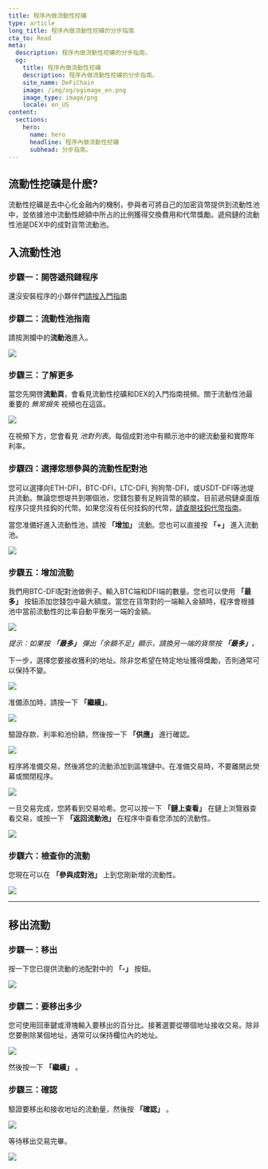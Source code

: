 ```yaml
---
title: 程序內做流動性挖礦
type: article
long_title: 程序內做流動性挖礦的分步指南
cta_to: Read
meta:
  description: 程序內做流動性挖礦的分步指南。
  og:
    title: 程序內做流動性挖礦
    description: 程序內做流動性挖礦的分步指南。
    site_name: DeFiChain
    image: /img/og/ogimage_en.png
    image_type: image/png
    locale: en_US
content:
  sections:
    hero:
      name: hero
      headline: 程序內做流動性挖礦
      subhead: 分步指南。
---
```


## 流動性挖礦是什麽?

流動性挖礦是去中心化金融內的機制，參與者可將自己的加密貨幣提供到流動性池中，並依據池中流動性總額中所占的比例獲得交換費用和代幣獎勵。遞飛鏈的流動性池是DEX中的成對貨幣流動池。

## 入流動性池

### 步驟一：開啓遞飛鏈程序

還沒安裝程序的小夥伴們[請按入門指南](https://defichain.com/learn/defi-app-how-to/?utm_source=defichain&utm_medium=dex-guide&utm_campaign=dex-launch)

### 步驟二：流動性池指南

請按測攔中的**流動池**進入。

<img src="/img/guides/liquidity-mining/go-to-liquidity.png" srcset="/img/guides/liquidity-mining/go-to-liquidity.png 1x, /img/guides/liquidity-mining/go-to-liquidity@2x.png 2x">

### 步驟三：了解更多

當您先開啓**流動頁**，會看見流動性挖礦和DEX的入門指南視頻。關于流動性池最重要的 _無常損失_ 視頻也在這區。

<img src="/img/guides/liquidity-mining/liquidity-welcome.png" srcset="/img/guides/liquidity-mining/liquidity-welcome.png 1x, /img/guides/liquidity-mining/liquidity-welcome@2x.png 2x">

在視頻下方，您會看見 _池對列表_。每個成對池中有顯示池中的總流動量和實際年利率。

### 步驟四：選擇您想參與的流動性配對池

您可以選擇向ETH-DFI，BTC-DFI，LTC-DFI, 狗狗幣-DFI，或USDT-DFI等池堤共流動。無論您想堤共到哪個池，您錢包要有足夠貨幣的額度。目前遞飛鏈桌面版程序只提共挂鈎的代幣。如果您沒有任何挂鈎的代幣，[請查閱挂鈎代幣指南](/learn/obtaining-wrapped-tokens)。

當您准備好進入流動性池，請按 **「增加」** 流動。您也可以直接按 **「+」** 進入流動池。

<img src="/img/guides/liquidity-mining/liquidity-add-buttons.png" srcset="/img/guides/liquidity-mining/liquidity-add-buttons.png 1x, /img/guides/liquidity-mining/liquidity-add-buttons@2x.png 2x">

### 步驟五：增加流動

我們用BTC-DFI配對池做例子。輸入BTC端和DFI端的數量。您也可以使用 **「最多」** 按鈕添加您錢包中最大額度。當您在貨幣對的一端輸入金額時，程序會根據池中當前流動性的比率自動平衡另一端的金額。

<img src="/img/guides/liquidity-mining/liquidity-adding.png" srcset="/img/guides/liquidity-mining/liquidity-adding.png 1x, /img/guides/liquidity-mining/liquidity-adding@2x.png 2x">

_提示：如果按 **「最多」** 彈出「余額不足」顯示，請換另一端的貨幣按 **「最多」**。_

下一步，選擇您要接收獲利的地址。除非您希望在特定地址獲得獎勵，否則通常可以保持不變。

<img src="/img/guides/liquidity-mining/liquidity-receive-at.png" srcset="/img/guides/liquidity-mining/liquidity-receive-at.png 1x, /img/guides/liquidity-mining/liquidity-receive-at@2x.png 2x">

准備添加時，請按一下 **「繼續」**。

<img src="/img/guides/liquidity-mining/liquidity-add-continue.png" srcset="/img/guides/liquidity-mining/liquidity-add-continue.png 1x, /img/guides/liquidity-mining/liquidity-add-continue@2x.png 2x">

驗證存款、利率和池份額，然後按一下 **「供應」** 進行確認。

<img src="/img/guides/liquidity-mining/liquidity-add-confirm.png" srcset="/img/guides/liquidity-mining/liquidity-add-confirm.png 1x, /img/guides/liquidity-mining/liquidity-add-confirm@2x.png 2x">

程序將准備交易，然後將您的流動添加到區塊鏈中。在准備交易時，不要離開此熒幕或關閉程序。

<img src="/img/guides/liquidity-mining/liquidity-loading.png" srcset="/img/guides/liquidity-mining/liquidity-loading.png 1x, /img/guides/liquidity-mining/liquidity-loading@2x.png 2x">

一旦交易完成，您將看到交易哈希。您可以按一下 **「鏈上查看」** 在鏈上浏覽器查看交易，或按一下 **「返回流動池」** 在程序中查看您添加的流動性。

<img src="/img/guides/liquidity-mining/liquidity-complete.png" srcset="/img/guides/liquidity-mining/liquidity-complete.png 1x, /img/guides/liquidity-mining/liquidity-complete@2x.png 2x">

### 步驟六：檢查你的流動

您現在可以在 **「參與成對池」** 上到您剛新增的流動性。

<img src="/img/guides/liquidity-mining/liquidity-mine.png" srcset="/img/guides/liquidity-mining/liquidity-mine.png 1x, /img/guides/liquidity-mining/liquidity-mine@2x.png 2x">

---

## 移出流動

### 步驟一：移出

按一下您已提供流動的池配對中的 **「-」** 按鈕。

<img src="/img/guides/liquidity-mining/liquidity-remove-button.png" srcset="/img/guides/liquidity-mining/liquidity-remove-button.png 1x, /img/guides/liquidity-mining/liquidity-remove-button@2x.png 2x">

### 步驟二：要移出多少

您可使用回車鍵或滑塊輸入要移出的百分比。接著選要從哪個地址接收交易。除非您要刪除某個地址，通常可以保持欄位內的地址。

<img src="/img/guides/liquidity-mining/liquidity-removing.png" srcset="/img/guides/liquidity-mining/liquidity-removing.png 1x, /img/guides/liquidity-mining/liquidity-removing@2x.png 2x">

然後按一下 **「繼續」** 。

### 步驟三：確認

驗證要移出和接收地址的流動量，然後按 **「確認」** 。

<img src="/img/guides/liquidity-mining/liquidity-remove-confirm.png" srcset="/img/guides/liquidity-mining/liquidity-remove-confirm.png 1x, /img/guides/liquidity-mining/liquidity-remove-confirm@2x.png 2x">

等待移出交易完畢。

<img src="/img/guides/liquidity-mining/liquidity-remove-confirm.png" srcset="/img/guides/liquidity-mining/liquidity-remove-confirm.png 1x, /img/guides/liquidity-mining/liquidity-remove-confirm@2x.png 2x">